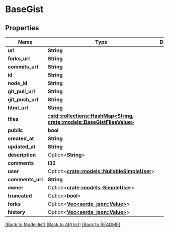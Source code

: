 # BaseGist

## Properties

Name | Type | Description | Notes
------------ | ------------- | ------------- | -------------
**url** | **String** |  | 
**forks_url** | **String** |  | 
**commits_url** | **String** |  | 
**id** | **String** |  | 
**node_id** | **String** |  | 
**git_pull_url** | **String** |  | 
**git_push_url** | **String** |  | 
**html_url** | **String** |  | 
**files** | [**::std::collections::HashMap<String, crate::models::BaseGistFilesValue>**](base_gist_files_value.md) |  | 
**public** | **bool** |  | 
**created_at** | **String** |  | 
**updated_at** | **String** |  | 
**description** | Option<**String**> |  | 
**comments** | **i32** |  | 
**user** | Option<[**crate::models::NullableSimpleUser**](nullable-simple-user.md)> |  | 
**comments_url** | **String** |  | 
**owner** | Option<[**crate::models::SimpleUser**](simple-user.md)> |  | [optional]
**truncated** | Option<**bool**> |  | [optional]
**forks** | Option<[**Vec<serde_json::Value>**](serde_json::Value.md)> |  | [optional]
**history** | Option<[**Vec<serde_json::Value>**](serde_json::Value.md)> |  | [optional]

[[Back to Model list]](../README.md#documentation-for-models) [[Back to API list]](../README.md#documentation-for-api-endpoints) [[Back to README]](../README.md)


